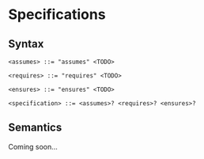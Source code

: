 # Specifications

## Syntax

```
<assumes> ::= "assumes" <TODO>

<requires> ::= "requires" <TODO>

<ensures> ::= "ensures" <TODO>

<specification> ::= <assumes>? <requires>? <ensures>?
```

## Semantics

Coming soon...
